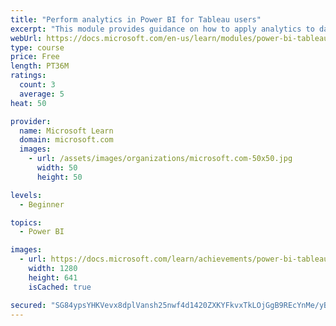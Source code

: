 ```yaml
---
title: "Perform analytics in Power BI for Tableau users"
excerpt: "This module provides guidance on how to apply analytics to data to gain greater insight."
webUrl: https://docs.microsoft.com/en-us/learn/modules/power-bi-tableau-analytics/
type: course
price: Free
length: PT36M
ratings:
  count: 3
  average: 5
heat: 50

provider:
  name: Microsoft Learn
  domain: microsoft.com
  images:
    - url: /assets/images/organizations/microsoft.com-50x50.jpg
      width: 50
      height: 50

levels:
  - Beginner

topics:
  - Power BI

images:
  - url: https://docs.microsoft.com/learn/achievements/power-bi-tableau-analytics-social.png
    width: 1280
    height: 641
    isCached: true

secured: "SG84ypsYHKVevx8dplVansh25nwf4d1420ZXKYFkvxTkLOjGgB9REcYnMe/yBpGnyOz4jdBDJii2RWndGGxZyBeDvqE3ZLmc1dXbhBgIndrLzy0jm0Lu/rTCnYZId3kmuxqLrJxYYYjCfHOoqSpMHJTJoz5TSytLlevNU7r+Lr3OLtkufObVcdYPmX8DCdQgrLpGAzDGQIpg6+sHhLgwdxSHXHE6OCP5XynINZPQwhBTcDa9CNuF7BNNRDT1j8mNCSt28nQsLPw7mKgvU0IkHjT6hkxVD6MCVLm2iPk5ybyVt7wMSvDmVw0JHfHM7rkj6SGKh6mltV2HNJk0M64kKCI6t8ZTH14+6abQcAloM1XmNWz7YRXw8mXhSGUVvm1Ra4zkU1ydbrOSLJjRmF3Kic8PYAPYsA5ggq+Uomf2tmU=;CEOou3ynI+vmhVmJ3Jf61g=="
---
```


